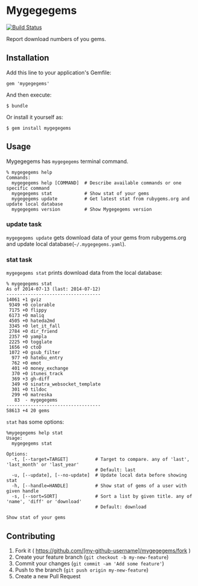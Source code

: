 # Mygegegems

[![Build Status](https://travis-ci.org/melborne/mygegegems.svg?branch=master)](https://travis-ci.org/melborne/mygegegems)

Report download numbers of you gems.

## Installation

Add this line to your application's Gemfile:

    gem 'mygegegems'

And then execute:

    $ bundle

Or install it yourself as:

    $ gem install mygegegems

## Usage

Mygegegems has `mygegegems` terminal command.

    % mygegegems help
    Commands:
      mygegegems help [COMMAND]  # Describe available commands or one specific command
      mygegegems stat            # Show stat of your gems
      mygegegems update          # Get latest stat from rubygems.org and update local database
      mygegegems version         # Show Mygegegems version

### update task

`mygegegems update` gets download data of your gems from rubygems.org and update local database(`~/.mygegegems.yaml`).

### stat task

`mygegegems stat` prints download data from the local database:

    % mygegegems stat
    As of 2014-07-13 (last: 2014-07-12)
    -----------------------------------
    14061 +1 gviz
     9349 +0 colorable
     7175 +0 flippy
     6173 +0 maliq
     4505 +0 hateda2md
     3345 +0 let_it_fall
     2784 +0 dir_friend
     2357 +0 yampla
     2225 +0 togglate
     1656 +0 ctoD
     1072 +0 gsub_filter
      977 +0 hatebu_entry
      762 +0 emot
      401 +0 money_exchange
      370 +0 itunes_track
      369 +3 gh-diff
      349 +0 sinatra_websocket_template
      301 +0 tildoc
      299 +0 matreska
       83  - mygegegems
    -----------------------------------
    58613 +4 20 gems

`stat` has some options:

    %mygegegems help stat
    Usage:
      mygegegems stat
    
    Options:
      -t, [--target=TARGET]          # Target to compare. any of 'last', 'last_month' or 'last_year'
                                     # Default: last
      -u, [--update], [--no-update]  # Update local data before showing stat
      -h, [--handle=HANDLE]          # Show stat of gems of a user with given handle
      -s, [--sort=SORT]              # Sort a list by given title. any of 'name', 'diff' or 'download'
                                     # Default: download
    
    Show stat of your gems


## Contributing

1. Fork it ( https://github.com/[my-github-username]/mygegegems/fork )
2. Create your feature branch (`git checkout -b my-new-feature`)
3. Commit your changes (`git commit -am 'Add some feature'`)
4. Push to the branch (`git push origin my-new-feature`)
5. Create a new Pull Request
